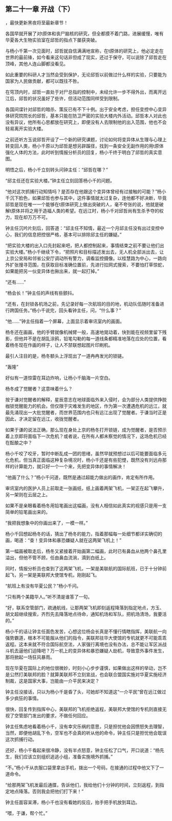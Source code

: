 ## 第二十一章 开战（下）
，最快更新黑夜将至最新章节！

各国早就开展了对t原体和丧尸脑核的研究，但全都摸不着门路，进展缓慢，唯有华夏各大生物实验室在邱哲的指点下屡获突破。

与杨小千第一次见面时，邱哲就自信满满地宣称，在t原体的研究上，他必定走在世界的最前锋，如今看来这句话非但成了现实，还过于保守，可以说除了邱哲走在顶峰，其他人连山脚都没看见。

如此重要的科研人才当然会受到保护，无论邱哲以前做过什么样的实验，只要能为国家为人民做贡献，都可以既往不咎。

在穹顶内时，邱哲一直处于对尸总指的控制中，未经允许一步不得外出，而离开远江后，邱哲的状况虽好了些许，但活动范围同样受到限制。

各国间谍针对邱哲的暗杀、策反已有不下十例。出于安全考虑，担任变控中心变异体研究院院长的邱哲，基本只能在防卫严密的实验大楼内外活动。邱哲本人对此也没有异议，他所有心思都放在研究上，即便没有人去限制他的出入范围，他也不会轻易离开实验大楼。

之前还听方玉说邱哲开设了一个新的研究课题，讨论如何将变异体从生理与心理上转变回人类，杨小千原以为邱哲是想另辟蹊径，找到一条安全无副作用的用t原体强化人体的方法，此时听到情报分析员的回复，杨小千终于明白了邱哲的真实意图。

明悟之后，杨小千立刻转头问钟主任：“邱哲在哪？”

“邱主任还在实验大楼。”钟主任立刻回答杨小千的问题。

“他对这次抓捕行动知情吗？是否存在他跟这个变异体曾经有过接触的可能？”杨小千沉下脸色，如果邱哲也参与其中，这件事情就太过复杂，连他都不好决断，毕竟邱哲是现在唯一一个能够在t原体研究上做出突破的人，毫不夸张的说，他就是破解t原体并将之用于造福人类的希望。在远江时，杨小千对邱哲尚有生杀予夺的权力，现在却万万不可。

钟主任沉吟片刻后，回答道：“邱主任不知情，最近一个月邱主任没有出过变控中心，我们的信息把控很严格，基本可以排除邱主任的嫌疑。”

“把实验大楼的出入口先封起来吧，把人都控制起来，事情结束之前不要让他们出实验大楼。”杨小千继续下令，“把照片和目标描述发出去，无人机全部派出去，让上京公安局和邻省公安厅调动所有警力，调看监控摄像。以桂慧路为中心，一路向外扩张搜寻范围，在获取目标准确位置前，先进行拉网式搜索，不要怕打草惊蛇，如果能把另一伙变异体也揪出来，就一起打掉。”

“还有……”

“杨会长！”钟主任的声线有些颤抖。

“还有，在封锁各机场之前，先记录好每一次航班的目的地，机动队伍随时准备进行跨国任务。”杨小千说完，回头看钟主任，问，“什么事？”

“他……”钟主任指着一个屏幕，上面显示着审讯室内的画面。

杨冬还在画画，他的手臂就像机械臂一般，高速地晃动着，快到能在视频里留下残影，但他并不是在胡乱涂鸦，铅笔勾勒的每一道线条都精准地落在应处的位置，看着杨冬现在作画的样子，让人不禁联想起图片印刷机。

最引人注目的是，杨冬额头上浮现出了一道冉冉发光的锁链。

“轰隆”

好似有一道惊雷在耳边炸响，让杨小千脑海一片空白。

杨冬成了觉醒者？这意味着什么？

按于谦对觉醒者的解释，星辰意志在地球面临外来入侵时，会为部分人类提供挣脱枷锁觉醒能力的机会。但仅限于灾难发生的地区，作为第一次遭遇危机的远江，就最先涌现出一大批觉醒者，而世界范围内也只有远江出现了觉醒者。于谦当时正是因此，才决定留在远江，收拢觉醒者。

如果于谦的说法正确，那么现在身处上京的杨冬打开锁链，成为觉醒者，是否预示着上京即将面临下一次危机？或者说，在所有人都未察觉的情况下，这场危机已经在酝酿之中？

杨小千咬了咬牙，暂时中断乱成一团的思绪，虽然早就预想过以后可能要面临多元化危机，但当真正面临这种复杂境况时，杨小千还是有些犯憷，既然没有刘远舟那样的计算能力，就只好一个一个来，先把变异体的事情解决！

“他画了什么？”杨小千问道，既然是通过超能力做出的画作，肯定有所作用。

审讯室内的医护人员上前取走一张画纸，纸上画着两架飞机，一架正在起飞攀升，另一架则在云层之上。

如果不是亲眼看着杨冬用铅笔画出这幅画，没有人相信如此真实的视感只是用一支简单的铅笔画出来的。

“我把我想象中的你画出来了，一模一样。”

杨小千回想起杨冬的话，猜出了杨冬的能力，指着那幅每一处细节都详实确切的画，喝道：“查！变异体和暴恐嫌疑人就在这两架飞机上！”

第一幅画被取走后，杨冬又紧接着开始画第二幅画，此时已有鼻血从他两个鼻孔里溢出，但他不管不顾，任由鼻血流淌，滴到白纸上。

同时，情报分析员也查到了这两架飞机，一架是美联航的国际航班，已于十分钟前起飞，另一架是美联邦大使馆专机，刚刚起飞。

“航班上有没有华夏公民？”杨小千问。

“只有两个美籍华人。”听不清是谁答了一句。

“好，联系空管部门，疏通航线，让那两架飞机即刻返程降落到指定地点，方玉、胡文超继续搜索，齐烈先去降落地点待命，通知机场和军队，把机场清场，我要活的。”

杨小千的话让钟主任面色发苦，心想这位杨会长真是不懂行情瞎指挥，美联航一向强势霸道，根本不可能服从他们的指令，美联邦驻华大使馆的专机就更不可能乖乖返程。这本来就不符合国际航空法，人家强行离境也没有办法，总不能让军区派战斗机去逼他们迫降吧？万一机上的变异体和暴恐嫌疑人劫机，导致意外事件发生，那将掀起一场狂风暴雨。

现在华夏在国际上的地位很微妙，时刻小心步步谨慎，如果做出这样的举动，岂不是公然打美联邦的脸？就算美联邦不立刻宣战，也会联合盟国实施对华夏实施经济制裁，这是国家大事，岂能由一介平民来决定？

钟主任没接话，只以为杨小千是昏了头，可她却不知道这“一介平民”曾在远江做过多少疯狂的事情。

很快，回复传到指挥中心，美联邦的飞机拒绝返程，美联邦大使馆的专机则直接无视了空管部门发出的要求，不做任何回应。

钟主任焦虑地看着杨小千，没有幸灾乐祸的意思，只是担忧他会因愤怒失去理智，当然，即便他胡乱下令，空军也不会真的听从他的命令，钟主任只是担忧他会耽误这次抓捕行动。

还好，杨小千看起来很冷静，没有半点怒意，钟主任松了口气，开口说道：“杨先生，我们应该立刻组织追逃小组，准备实施境外抓捕。”

“不。”杨小千从衣服口袋里拿出手机，拨出一个号码，在接通的过程中他又下了一道命令。

“给那两架飞机发最后通牒，告诉他们，我给他们十分钟的时间，立刻返程，到指定地点降落。否则我会把他们打下来！”

钟主任面容呆滞，杨小千也没有看她的反应，抬手把手机放到耳边。

“喂，于谦，帮个忙。”


